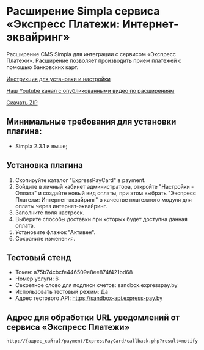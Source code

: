 # Расширение Simpla сервиса «Экспресс Платежи: Интернет-эквайринг»
Расширение CMS Simpla для интеграции с сервисом «Экспресс Платежи». Расширение позволяет производить прием платежей с помощью банковских карт.

<a href="https://express-pay.by/extensions/simpla-2-x-x/acquiring">Инструкция для установки и настройки</a>

<a href="https://www.youtube.com/c/express-pay-by">Наш Youtube канал с опубликованными видео по расширениям</a>

<a href="https://downgit.github.io/#/home?url=https://github.com/express-pay/simpla_2.x.x_card/tree/master/ExpressPayCard">Скачать ZIP</a>

## Минимальные требования для установки плагина:
* Simpla 2.3.1 и выше;

## Установка плагина
1. Скопируйте каталог "ExpressPayCard" в payment.
2. Войдите в личный кабинет администратора, откройте "Настройки - Оплата" и создайте новый вид оплаты,
при этом выбрать "Экспресс Платежи: Интернет-эквайринг" в качестве платежного модуля для оплаты через интернет-эквайринг.
3. Заполните поля настроек.
4. Выберите способы доставки при которых будет доступна данная оплата.
5. Установите флажок "Активен".
6. Сохраните изменения.

## Тестовый стенд
* Токен: a75b74cbcfe446509e8ee874f421bd68
* Номер услуги: 6
* Секретное слово для подписи счетов: sandbox.expresspay.by
* Использовать тестовый режим: Да
* Адрес тестового API: https://sandbox-api.express-pay.by

## Адрес для обработки URL уведомлений от сервиса «Экспресс Платежи»
```
http://{адрес_сайта}/payment/ExpressPayCard/callback.php?result=notify
```
